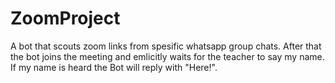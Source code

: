# ZoomProject
A bot that scouts zoom links from spesific whatsapp group chats.
After that the bot joins the meeting and emlicitly waits for the teacher to say my name.
If my name is heard the Bot will reply with "Here!".
